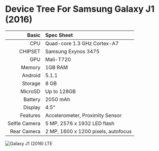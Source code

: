 
Device Tree For Samsung Galaxy J1 (2016)
============================================

Basic   | Spec Sheet
-------:|:-------------------------
CPU     | Quad-core 1.3 GHz Cortex-A7
CHIPSET | Samsung Exynos 3475
GPU     | Mali-T720
Memory  | 1GB RAM
Android | 5.1.1
Storage | 8 GB
MicroSD | Up to 128GB
Battery | 2050 mAh
Display | 4.5"
Features | Accelerometer, Proximity Sensor
Selfie Camera  | 5 MP, 2576 x 1932 LED flash
Rear Camera  | 2 MP, 1600 x 1200 pixels, autofocus

![Galaxy J1 (2016) LTE](https://www.germanos.gr/images/type1/20330044/20330044_ktsamsunggalaxyj12016blacka_medium.png "Galaxy J1 (2016) LTE")
